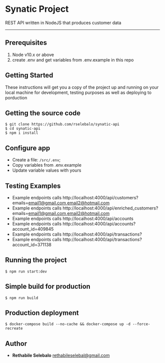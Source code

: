 # Synatic Project

REST API written in NodeJS that produces customer data

---

## Prerequisites

1. Node v10.x or above
2. create .env and get variables from .env.example in this repo

## Getting Started

These instructions will get you a copy of the project up and running on your local machine for development, testing purposes as well as deploying to porduction

## Getting the source code

    $ git clone https://github.com/rselebalo/synatic-api
    $ cd synatic-api
    $ npm i install

## Configure app

-   Create a file: `/src/.env`;
-   Copy variables from .env.example
-   Update variable values with yours

## Testing Examples

-   Example endpoints calls http://localhost:4000/api/customers?emails=email1@gmail.com,email2@hotmail.com
-   Example endpoints calls http://localhost:4000/api/enriched_customers?emails=email1@gmail.com,email2@hotmail.com
-   Example endpoints calls http://localhost:4000/api/accounts
-   Example endpoints calls http://localhost:4000/api/accounts?account_id=409845
-   Example endpoints calls http://localhost:4000/api/transactions?
-   Example endpoints calls http://localhost:4000/api/transactions?account_id=371138

## Running the project

    $ npm run start:dev

## Simple build for production

    $ npm run build

## Production deployment

    $ docker-compose build --no-cache && docker-compose up -d --force-recreate

## Author

-   **Rethabile Selebalo** <rethabileselebal@gmail.com>

